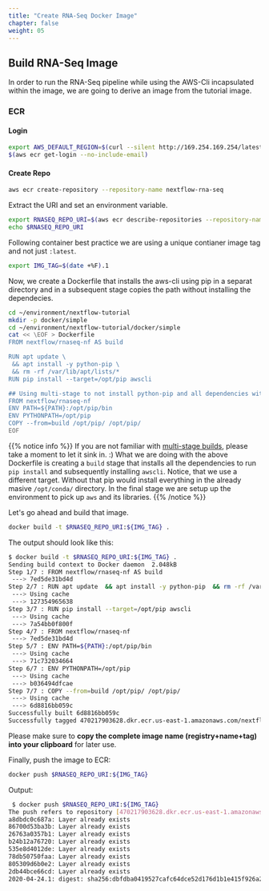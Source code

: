```yaml
---
title: "Create RNA-Seq Docker Image"
chapter: false
weight: 05
---
```


## Build RNA-Seq Image

In order to run the RNA-Seq pipeline while using the AWS-Cli incapsulated within the image, we are going to derive an image from the tutorial image.

### ECR

#### Login

```bash
export AWS_DEFAULT_REGION=$(curl --silent http://169.254.169.254/latest/dynamic/instance-identity/document | jq -r .region)
$(aws ecr get-login --no-include-email)
```

#### Create Repo

```bash
aws ecr create-repository --repository-name nextflow-rna-seq
```

Extract the URI and set an environment variable.

```bash
export RNASEQ_REPO_URI=$(aws ecr describe-repositories --repository-names=nextflow-rna-seq |jq -r '.repositories[0].repositoryUri')
echo $RNASEQ_REPO_URI
```

Following container best practice we are using a unique contianer image tag and not just `:latest`.

```bash
export IMG_TAG=$(date +%F).1
```

Now, we create a Dockerfile that installs the aws-cli using pip in a separat directory and in a subsequent stage copies the path without installing the dependecies.

```bash
cd ~/environment/nextflow-tutorial
mkdir -p docker/simple
cd ~/environment/nextflow-tutorial/docker/simple
cat << \EOF > Dockerfile
FROM nextflow/rnaseq-nf AS build

RUN apt update \
 && apt install -y python-pip \
 && rm -rf /var/lib/apt/lists/*
RUN pip install --target=/opt/pip awscli

## Using multi-stage to not install python-pip and all dependencies within resulting image
FROM nextflow/rnaseq-nf
ENV PATH=${PATH}:/opt/pip/bin
ENV PYTHONPATH=/opt/pip
COPY --from=build /opt/pip/ /opt/pip/
EOF
```

{{% notice info %}}
If you are not familiar with [multi-stage builds](https://docs.docker.com/develop/develop-images/multistage-build/#use-multi-stage-builds), please take a moment to let it sink in. :)
What we are doing with the above Dockerfile is creating a `build` stage that installs all the dependencies to run `pip install` and subsequently installing `awscli`. Notice, that we use a different target.
Without that pip would install everything in the already masive `/opt/conda/` directory. In the final stage we are setup up the environment to pick up `aws` and its libraries.
{{% /notice %}}

Let's go ahead and build that image.

```bash
docker build -t $RNASEQ_REPO_URI:${IMG_TAG} .
```

The output should look like this:

```bash
$ docker build -t $RNASEQ_REPO_URI:${IMG_TAG} .
Sending build context to Docker daemon  2.048kB
Step 1/7 : FROM nextflow/rnaseq-nf AS build
 ---> 7ed5de31bd4d
Step 2/7 : RUN apt update  && apt install -y python-pip  && rm -rf /var/lib/apt/lists/*
 ---> Using cache
 ---> 127354965638
Step 3/7 : RUN pip install --target=/opt/pip awscli
 ---> Using cache
 ---> 7a54bb0f800f
Step 4/7 : FROM nextflow/rnaseq-nf
 ---> 7ed5de31bd4d
Step 5/7 : ENV PATH=${PATH}:/opt/pip/bin
 ---> Using cache
 ---> 71c732034664
Step 6/7 : ENV PYTHONPATH=/opt/pip
 ---> Using cache
 ---> b036494dfcae
Step 7/7 : COPY --from=build /opt/pip/ /opt/pip/
 ---> Using cache
 ---> 6d8816bb059c
Successfully built 6d8816bb059c
Successfully tagged 470217903628.dkr.ecr.us-east-1.amazonaws.com/nextflow-rna-seq:2020-04-24.1
```

Please make sure to **copy the complete image name (registry+name+tag) into your clipboard** for later use.

Finally, push the image to ECR:

```bash
docker push $RNASEQ_REPO_URI:${IMG_TAG}
```

Output:

```bash
 $ docker push $RNASEQ_REPO_URI:${IMG_TAG}
The push refers to repository [470217903628.dkr.ecr.us-east-1.amazonaws.com/nextflow-rna-seq]
a8dbdc0c687a: Layer already exists
86700d53ba3b: Layer already exists
26763a0357b1: Layer already exists
b24b12a76720: Layer already exists
535e8d4012de: Layer already exists
78db50750faa: Layer already exists
805309d6b0e2: Layer already exists
2db44bce66cd: Layer already exists
2020-04-24.1: digest: sha256:dbfdba0419527cafc64dce52d176d1b1e415f926a270be1efac0c2ba2e113af7 size: 2005
```
